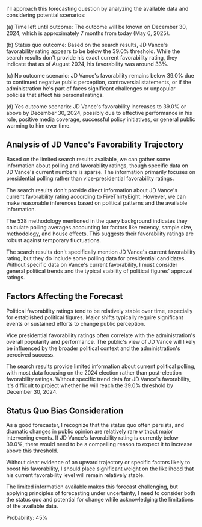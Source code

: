 I'll approach this forecasting question by analyzing the available data and considering potential scenarios:

(a) Time left until outcome: The outcome will be known on December 30, 2024, which is approximately 7 months from today (May 6, 2025).

(b) Status quo outcome: Based on the search results, JD Vance's favorability rating appears to be below the 39.0% threshold. While the search results don't provide his exact current favorability rating, they indicate that as of August 2024, his favorability was around 33%.

(c) No outcome scenario: JD Vance's favorability remains below 39.0% due to continued negative public perception, controversial statements, or if the administration he's part of faces significant challenges or unpopular policies that affect his personal ratings.

(d) Yes outcome scenario: JD Vance's favorability increases to 39.0% or above by December 30, 2024, possibly due to effective performance in his role, positive media coverage, successful policy initiatives, or general public warming to him over time.

## Analysis of JD Vance's Favorability Trajectory

Based on the limited search results available, we can gather some information about polling and favorability ratings, though specific data on JD Vance's current numbers is sparse. The information primarily focuses on presidential polling rather than vice-presidential favorability ratings.

The search results don't provide direct information about JD Vance's current favorability rating according to FiveThirtyEight. However, we can make reasonable inferences based on political patterns and the available information.

The 538 methodology mentioned in the query background indicates they calculate polling averages accounting for factors like recency, sample size, methodology, and house effects. This suggests their favorability ratings are robust against temporary fluctuations.

The search results don't specifically mention JD Vance's current favorability rating, but they do include some polling data for presidential candidates. Without specific data on Vance's current favorability, I must consider general political trends and the typical stability of political figures' approval ratings.

## Factors Affecting the Forecast

Political favorability ratings tend to be relatively stable over time, especially for established political figures. Major shifts typically require significant events or sustained efforts to change public perception.

Vice presidential favorability ratings often correlate with the administration's overall popularity and performance. The public's view of JD Vance will likely be influenced by the broader political context and the administration's perceived success.

The search results provide limited information about current political polling, with most data focusing on the 2024 election rather than post-election favorability ratings. Without specific trend data for JD Vance's favorability, it's difficult to project whether he will reach the 39.0% threshold by December 30, 2024.

## Status Quo Bias Consideration

As a good forecaster, I recognize that the status quo often persists, and dramatic changes in public opinion are relatively rare without major intervening events. If JD Vance's favorability rating is currently below 39.0%, there would need to be a compelling reason to expect it to increase above this threshold.

Without clear evidence of an upward trajectory or specific factors likely to boost his favorability, I should place significant weight on the likelihood that his current favorability level will remain relatively stable.

The limited information available makes this forecast challenging, but applying principles of forecasting under uncertainty, I need to consider both the status quo and potential for change while acknowledging the limitations of the available data.

Probability: 45%